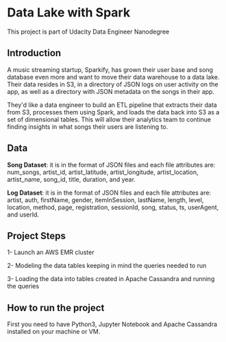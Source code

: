 # Data Lake with Spark

This project is part of Udacity Data Engineer Nanodegree

## Introduction

A music streaming startup, Sparkify, has grown their user base and song database even more and want to move their data warehouse to a data lake. Their data resides in S3, in a directory of JSON logs on user activity on the app, as well as a directory with JSON metadata on the songs in their app.

They'd like a data engineer to build an ETL pipeline that extracts their data from S3, processes them using Spark, and loads the data back into S3 as a set of dimensional tables. This will allow their analytics team to continue finding insights in what songs their users are listening to.

## Data

**Song Dataset**: it is in the format of JSON files and each file attributes are: num_songs, artist_id, artist_latitude, artist_longitude, artist_location, artist_name, song_id, title, duration, and year.

**Log Dataset**: it is in the format of JSON files and each file attributes are: artist, auth, firstName, gender, itemInSession, lastName, length, level, location, method, page, registration, sessionId, song, status, ts, userAgent, and userId.

## Project Steps

1- Launch an AWS EMR cluster 

2- Modeling the data tables keeping in mind the queries needed to run

3- Loading the data into tables created in Apache Cassandra and running the queries


## How to run the project

First you need to have Python3, Jupyter Notebook and Apache Cassandra installed on your machine or VM.